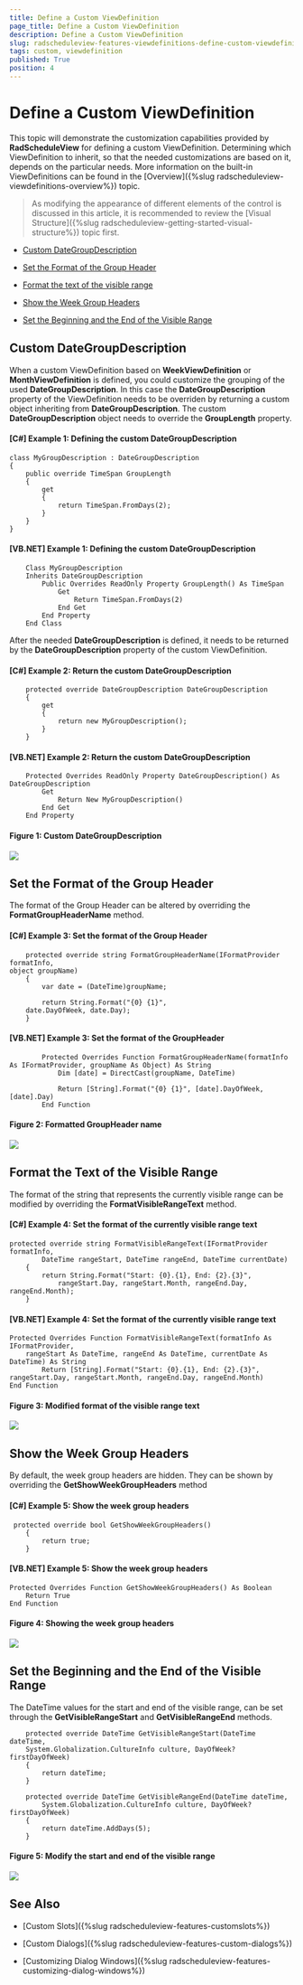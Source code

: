 ```yaml
---
title: Define a Custom ViewDefinition
page_title: Define a Custom ViewDefinition
description: Define a Custom ViewDefinition
slug: radscheduleview-features-viewdefinitions-define-custom-viewdefinition
tags: custom, viewdefinition
published: True
position: 4
---
```


# Define a Custom ViewDefinition

This topic will demonstrate the customization capabilities provided by __RadScheduleView__ for defining a custom ViewDefinition. Determining which ViewDefinition to inherit, so that the needed customizations are based on it, depends on the particular needs. More information on the built-in ViewDefinitions can be found in the [Overview]({%slug radscheduleview-viewdefinitions-overview%}) topic.

>As modifying the appearance of different elements of the control is discussed in this article, it is recommended to review the [Visual Structure]({%slug radscheduleview-getting-started-visual-structure%}) topic first.

* [Custom DateGroupDescription](#custom-dategroupdescription)

* [Set the Format of the Group Header](#set-the-format-of-the-group-header)

* [Format the text of the visible range](#format-the-text-of-the-visible-range)

* [Show the Week Group Headers](#show-the-week-group-headers)

* [Set the Beginning and the End of the Visible Range](#set-the-beginning-and-the-end-of-the-visible-range)




## Custom DateGroupDescription

When a custom ViewDefinition based on __WeekViewDefinition__ or __MonthViewDefinition__ is defined, you could customize the grouping of the used __DateGroupDescription__. In this case the __DateGroupDescription__ property of the ViewDefinition needs to be overriden by returning a  custom object inheriting from __DateGroupDescription__. The custom __DateGroupDescription__ object needs to override the __GroupLength__ property.

#### __[C#] Example 1: Defining the custom DateGroupDescription__

	class MyGroupDescription : DateGroupDescription
	{
	    public override TimeSpan GroupLength
	    {
	        get
	        {
	            return TimeSpan.FromDays(2);
	        }
	    }
	}

#### __[VB.NET] Example 1: Defining the custom DateGroupDescription__

		Class MyGroupDescription
		Inherits DateGroupDescription
			Public Overrides ReadOnly Property GroupLength() As TimeSpan
				Get
					Return TimeSpan.FromDays(2)
				End Get
			End Property
		End Class

After the needed __DateGroupDescription__ is defined, it needs to be returned by the __DateGroupDescription__ property of the custom ViewDefinition.

#### __[C#] Example 2: Return the custom DateGroupDescription__

	    protected override DateGroupDescription DateGroupDescription
	    {
	        get
	        {
	            return new MyGroupDescription();
	        }
	    }

#### __[VB.NET] Example 2: Return the custom DateGroupDescription__

		Protected Overrides ReadOnly Property DateGroupDescription() As DateGroupDescription
			Get
				Return New MyGroupDescription()
			End Get
		End Property

#### __Figure 1: Custom DateGroupDescription__

![](images/radScheduleView_features_customViewDefinition_01.png)

## Set the Format of the Group Header

The format of the Group Header can be altered by overriding the __FormatGroupHeaderName__ method.

#### __[C#] Example 3: Set the format of the Group Header__

	    protected override string FormatGroupHeaderName(IFormatProvider formatInfo, 
	object groupName)
	    {
	        var date = (DateTime)groupName;
	       
	        return String.Format("{0} {1}", 
		date.DayOfWeek, date.Day);
	    }

#### __[VB.NET] Example 3: Set the format of the GroupHeader__

			Protected Overrides Function FormatGroupHeaderName(formatInfo As IFormatProvider, groupName As Object) As String
				Dim [date] = DirectCast(groupName, DateTime)
		
				Return [String].Format("{0} {1}", [date].DayOfWeek, [date].Day)
			End Function

#### __Figure 2: Formatted GroupHeader name__

![](images/radScheduleView_features_customViewDefinition_02.png)

## Format the Text of the Visible Range 

The format of the string that represents the currently visible range can be modified by overriding the __FormatVisibleRangeText__ method. 

#### __[C#] Example 4: Set the format of the currently visible range text__
	protected override string FormatVisibleRangeText(IFormatProvider formatInfo, 
            DateTime rangeStart, DateTime rangeEnd, DateTime currentDate)
        {
            return String.Format("Start: {0}.{1}, End: {2}.{3}", 
                rangeStart.Day, rangeStart.Month, rangeEnd.Day, rangeEnd.Month);
        }

#### __[VB.NET] Example 4: Set the format of the currently visible range text__
	Protected Overrides Function FormatVisibleRangeText(formatInfo As IFormatProvider, 
		rangeStart As DateTime, rangeEnd As DateTime, currentDate As DateTime) As String
			Return [String].Format("Start: {0}.{1}, End: {2}.{3}", rangeStart.Day, rangeStart.Month, rangeEnd.Day, rangeEnd.Month)
	End Function

#### __Figure 3: Modified format of the visible range text__

![](images/radScheduleView_features_customViewDefinition_03.png)

## Show the Week Group Headers

By default, the week group headers are hidden. They can be shown by overriding the __GetShowWeekGroupHeaders__ method

#### __[C#] Example 5: Show the week group headers__
	 protected override bool GetShowWeekGroupHeaders()
        {
            return true;
        }


#### __[VB.NET] Example 5: Show the week group headers__
	Protected Overrides Function GetShowWeekGroupHeaders() As Boolean
		Return True
	End Function

#### __Figure 4: Showing the week group headers__

![](images/radScheduleView_features_customViewDefinition_04.png)

## Set the Beginning and the End of the Visible Range

The DateTime values for the start and end of the visible range, can be set through the __GetVisibleRangeStart__ and __GetVisibleRangeEnd__ methods.


		protected override DateTime GetVisibleRangeStart(DateTime dateTime, 
	    System.Globalization.CultureInfo culture, DayOfWeek? firstDayOfWeek)
		{
	    	return dateTime;
		}
	
		protected override DateTime GetVisibleRangeEnd(DateTime dateTime, 
		    System.Globalization.CultureInfo culture, DayOfWeek? firstDayOfWeek)
		{
		    return dateTime.AddDays(5);
		}

#### __Figure 5: Modify the start and end of the visible range__

![](images/radScheduleView_features_customViewDefinition_05.png)

## See Also

* [Custom Slots]({%slug radscheduleview-features-customslots%})

* [Custom Dialogs]({%slug radscheduleview-features-custom-dialogs%})

* [Customizing Dialog Windows]({%slug radscheduleview-features-customizing-dialog-windows%})

